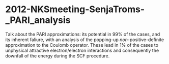 2012-NKSmeeting-SenjaTroms-_PARI_analysis
=========================================

Talk about the PARI approximations: its potential in 99% of the cases,  and its inherent faliure, with an analysis of the popping-up *non*-positive-definite approximation to the Coulomb operator. These lead in 1% of the cases to unphysical attractive electron/electron interactions and consequently the downfall of the energy during the SCF procedure.
